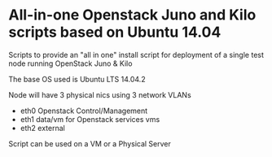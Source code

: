 # All-in-one Openstack Juno and Kilo scripts based on Ubuntu 14.04 

Scripts to provide an "all in one" install script for deployment of a single test node running OpenStack Juno & Kilo

The base OS used is Ubuntu LTS 14.04.2  

Node will have 3 physical nics using 3 network VLANs

- eth0 Openstack Control/Management 
- eth1 data/vm for Openstack services vms
- eth2 external

Script can be used on a VM or a Physical Server
